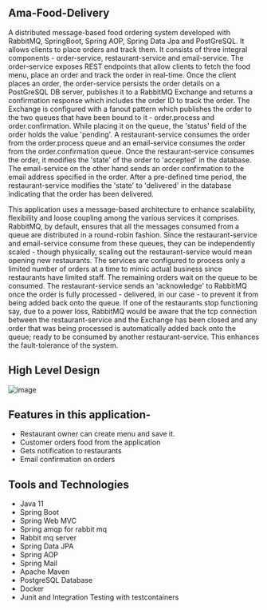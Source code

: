 ## Ama-Food-Delivery

A distributed message-based food ordering system developed with RabbitMQ, SpringBoot, Spring AOP, Spring Data Jpa and PostGreSQL. It allows clients to place orders and track them. It consists of three integral components - order-service, restaurant-service and email-service. The order-service exposes REST endpoints that allow clients to fetch the food menu, place an order and track the order in real-time. Once the client places an order, the order-service persists the order details on a PostGreSQL DB server, publishes it to a RabbitMQ Exchange and returns a confirmation response which includes the order ID to track the order. The Exchange is configured with a fanout pattern which publishes the order to the two queues that have been bound to it - order.process and order.confirmation. While placing it on the queue, the 'status' field of the order holds the value 'pending'. A restaurant-service consumes the order from the order.process queue and an email-service consumes the order from the order.confirmation queue. Once the restaurant-service consumes the order, it modifies the 'state' of the order to 'accepted' in the database. The email-service on the other hand sends an order confirmation to the email address specified in the order. After a pre-defined time period, the restaurant-service modifies the 'state' to 'delivered' in the database indicating that the order has been delivered.


This application uses a message-based architecture to enhance scalability, flexibility and loose coupling among the various services it comprises. RabbitMQ, by default, ensures that all the messages consumed from a queue are distributed in a round-robin fashion. Since the restaurant-service and email-service consume from these queues, they can be independently scaled - though physically, scaling out the restaurant-service would mean opening new restaurants. The services are configured to process only a limited number of orders at a time to mimic actual business since restaurants have limited staff. The remaining orders wait on the queue to be consumed. The restaurant-service sends an 'acknowledge' to RabbitMQ once the order is fully processed - delivered, in our case - to prevent it from being added back onto the queue. If one of the restaurants stop functioning say, due to a power loss, RabbitMQ would be aware that the tcp connection between the restaurant-service and the Exchange has been closed and any order that was being processed is automatically added back onto the queue; ready to be consumed by another restaurant-service. This enhances the fault-tolerance of the system.



## High Level Design 

![image](https://github.com/coding-nomadic/ama-online-food-service/assets/8009104/a6164f52-e72a-4d9e-8a49-c1538b6f9540)

## Features in this application- 

- Restaurant owner can create menu and save it.
- Customer orders food from the application
- Gets notification to restaurants
- Email confirmation on orders

## Tools and Technologies

- Java 11
- Spring Boot
- Spring Web MVC
- Spring amqp for rabbit mq
- Rabbit mq server
- Spring Data JPA
- Spring AOP
- Spring Mail
- Apache Maven
- PostgreSQL Database
- Docker
- Junit and Integration Testing with testcontainers



